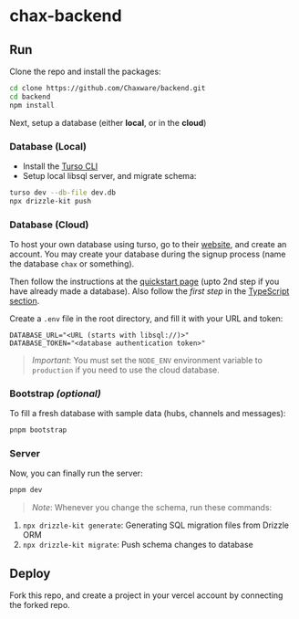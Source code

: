 # chax-backend

## Run

Clone the repo and install the packages:

```bash
cd clone https://github.com/Chaxware/backend.git
cd backend
npm install
```

Next, setup a database (either **local**, or in the **cloud**)

### Database (Local)

- Install the [Turso CLI](https://docs.turso.tech/cli/installation)
- Setup local libsql server, and migrate schema:

```bash
turso dev --db-file dev.db
npx drizzle-kit push
```

### Database (Cloud)

To host your own database using turso, go to their [website](https://turso.tech),
and create an account. You may create your database during the signup process
(name the database `chax` or something).

Then follow the instructions at the [quickstart page](https://docs.turso.tech/quickstart)
(upto 2nd step if you have already made a database). Also follow the _first step_
in the [TypeScript section](https://docs.turso.tech/sdk/ts/quickstart).

Create a `.env` file in the root directory, and fill it with your URL and token:

```env
DATABASE_URL="<URL (starts with libsql://)>"
DATABASE_TOKEN="<database authentication token>"
```

> _Important_: You must set the `NODE_ENV` environment variable to `production`
> if you need to use the cloud database.

### Bootstrap _(optional)_

To fill a fresh database with sample data (hubs, channels and messages):

```bash
pnpm bootstrap
```

### Server

Now, you can finally run the server:

```bash
pnpm dev
```

> _Note_: Whenever you change the schema, run these commands:

1. `npx drizzle-kit generate`: Generating SQL migration files from Drizzle ORM
2. `npx drizzle-kit migrate`: Push schema changes to database

## Deploy

Fork this repo, and create a project in your vercel account by connecting the forked repo.
